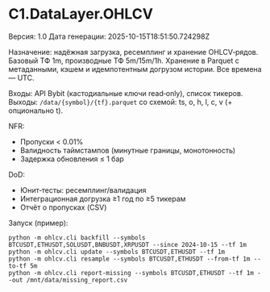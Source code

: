 # C1.DataLayer.OHLCV

Версия: 1.0
Дата генерации: 2025-10-15T18:51:50.724298Z

Назначение: надёжная загрузка, ресемплинг и хранение OHLCV‑рядов. Базовый ТФ 1m, производные ТФ 5m/15m/1h.
Хранение в Parquet с метаданными, кэшем и идемпотентным догрузом истории. Все времена — UTC.

Входы: API Bybit (кастодиальные ключи read‑only), список тикеров.
Выходы: `/data/{symbol}/{tf}.parquet` со схемой: ts, o, h, l, c, v (+ опционально t).

NFR:
- Пропуски < 0.01%
- Валидность таймстампов (минутные границы, монотонность)
- Задержка обновления ≤ 1 бар

DoD:
- Юнит‑тесты: ресемплинг/валидация
- Интеграционная догрузка ≥1 год по ≥5 тикерам
- Отчёт о пропусках (CSV)

Запуск (пример):
```
python -m ohlcv.cli backfill --symbols BTCUSDT,ETHUSDT,SOLUSDT,BNBUSDT,XRPUSDT --since 2024-10-15 --tf 1m
python -m ohlcv.cli update --symbols BTCUSDT,ETHUSDT --tf 1m
python -m ohlcv.cli resample --symbols BTCUSDT,ETHUSDT --from-tf 1m --to-tf 5m
python -m ohlcv.cli report-missing --symbols BTCUSDT,ETHUSDT --tf 1m --out /mnt/data/missing_report.csv
```

